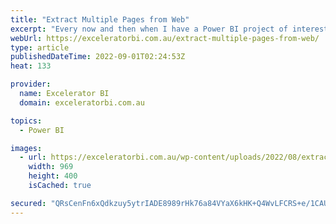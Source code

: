 ```yaml
---
title: "Extract Multiple Pages from Web"
excerpt: "Every now and then when I have a Power BI project of interest to me, I like to create a video of the end to end process of building a new report. This allows me to share some &#8220;warts and all&#8221; real-world examples of how to go about building a [...]Read More »"
webUrl: https://exceleratorbi.com.au/extract-multiple-pages-from-web/
type: article
publishedDateTime: 2022-09-01T02:24:53Z
heat: 133

provider:
  name: Excelerator BI
  domain: exceleratorbi.com.au

topics:
  - Power BI

images:
  - url: https://exceleratorbi.com.au/wp-content/uploads/2022/08/extract-from-web.png
    width: 969
    height: 400
    isCached: true

secured: "QRsCenFn6xQdkzuy5ytrIADE8989rHk76a84VYaX6kHK+Q4WvLFCRS+e/1CAUXdAlhOtTmv05lWDNWme24SMv/8s6Rf0c5zbVPxwdae0ogqcy8lkSt4EisPHMS/vOkDObKXqtr8PpYvO6/O9KuczsLGkxIMaSVRLNsxgQUA7ZYpS2fWMuvRwd/+AOnTqTXHvpNjW2L0wm3O6fhkQ4penE9MJk3A3pEXzYYvPRAUj8933GqiFUL0TPXhGTh6KY3nm2i3RHm/MvZgv/aXEiZOQLddAc+WIrplqzzUvFGaupsB/xzEyh9YXkY507djLyBj50SlnA9+FT9ZKTO46DDTr0r4chdqppv3hTYfDfUuAsFM=;T2J6QMf5KMvKoX90hE3jdA=="
---
```


